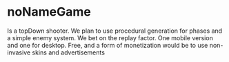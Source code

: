 # noNameGame
Is a topDown shooter.
We plan to use procedural generation for phases and a simple enemy system. We bet on the replay factor.
One mobile version and one for desktop.
Free, and a form of monetization would be to use non-invasive skins and advertisements
